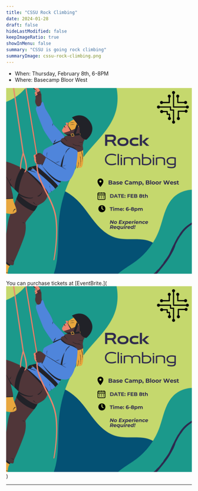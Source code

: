 ```yaml
---
title: "CSSU Rock Climbing"
date: 2024-01-28
draft: false
hideLastModified: false
keepImageRatio: true
showInMenu: false
summary: "CSSU is going rock climbing"
summaryImage: cssu-rock-climbing.png
---
```


<!-- <img src="board-games.png" width="200"> -->

- When: Thursday, February 8th, 6-8PM 
- Where: Basecamp Bloor West

![Come join us for a night filled of rock climbing. ](../rock-climbing/cssu-rock-climbing.png)

You can purchase tickets at [EventBrite.](![Alt text](../rock-climbing/cssu-rock-climbing.png))

---